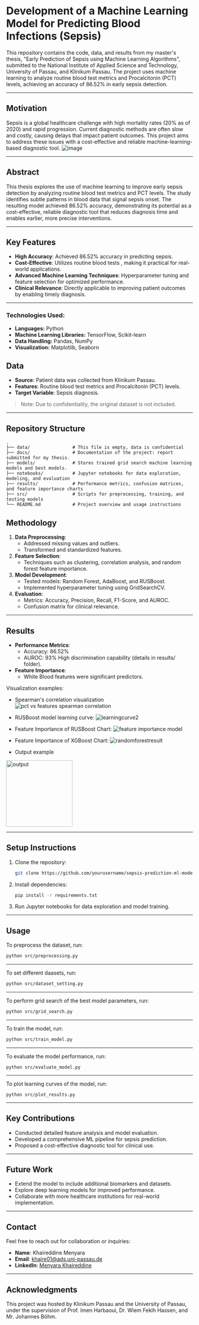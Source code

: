 # Development of a Machine Learning Model for Predicting Blood Infections (Sepsis)

This repository contains the code, data, and results from my master's thesis, "Early Prediction of Sepsis using Machine Learning Algorithms", submitted to the National Institute of Applied Science and Technology, University of Passau, and Klinikum Passau. The project uses machine learning to analyze routine blood test metrics and Procalcitonin (PCT) levels, achieving an accuracy of 86.52% in early sepsis detection.

---

## Motivation
Sepsis is a global healthcare challenge with high mortality rates (20% as of 2020) and rapid progression. Current diagnostic methods are often slow and costly, causing delays that impact patient outcomes. This project aims to address these issues with a cost-effective and reliable machine-learning-based diagnostic tool.
![image](https://github.com/user-attachments/assets/21ee44b9-1180-420a-b47f-1530fdacd41e)


---

## Abstract
This thesis explores the use of machine learning to improve early sepsis detection by analyzing routine blood test metrics and PCT levels. The study identifies subtle patterns in blood data that signal sepsis onset. The resulting model achieved 86.52% accuracy, demonstrating its potential as a cost-effective, reliable diagnostic tool that reduces diagnosis time and enables earlier, more precise interventions.

---

## Key Features
- **High Accuracy**: Achieved 86.52% accuracy in predicting sepsis.
- **Cost-Effective**: Utilizes routine blood tests , making it practical for real-world applications.
- **Advanced Machine Learning Techniques**: Hyperparameter tuning and feature selection for optimized performance.
- **Clinical Relevance**: Directly applicable to improving patient outcomes by enabling timely diagnosis.
  
---


### Technologies Used:
- **Languages:** Python
- **Machine Learning Libraries:** TensorFlow, Scikit-learn
- **Data Handling:** Pandas, NumPy
- **Visualization:** Matplotlib, Seaborn

## Data
- **Source**: Patient data was collected from Klinikum Passau.
- **Features**: Routine blood test metrics and Procalcitonin (PCT) levels.
- **Target Variable**: Sepsis diagnosis.

> Note: Due to confidentiality, the original dataset is not included.

---

## Repository Structure
```plaintext
.
├── data/                # This file is empty, data is confidential
├── docs/                # Documentation of the project: report submitted for my thesis.
├── models/              # Stores trained grid search machine learning models and best models.
├── notebooks/           # Jupyter notebooks for data exploration, modeling, and evaluation
├── results/             # Performance metrics, confusion matrices, and feature importance charts
├── src/                 # Scripts for preprocessing, training, and testing models
└── README.md            # Project overview and usage instructions
```

## Methodology
1. **Data Preprocessing**:
   - Addressed missing values and outliers.
   - Transformed and standardized features.
2. **Feature Selection**:
   - Techniques such as clustering, correlation analysis, and random forest feature importance.
3. **Model Development**:
   - Tested models: Random Forest, AdaBoost, and RUSBoost.
   - Implemented hyperparameter tuning using GridSearchCV.
4. **Evaluation**:
   - Metrics: Accuracy, Precision, Recall, F1-Score, and AUROC.
   - Confusion matrix for clinical relevance.

---
## Results
- **Performance Metrics**:
  - Accuracy: 86.52%
  - AUROC: 93% High discrimination capability (details in results/ folder).
- **Feature Importance**:
  - White Blood features were significant predictors.

Visualization examples:
- Spearman's correlation visualization
 ![pct vs features spearman correlation](https://github.com/user-attachments/assets/4c021af8-ab8e-4c07-9c9e-b8f3f0bdf35e)
 

- RUSBoost model learning curve:
![learningcurve2](https://github.com/user-attachments/assets/bbb1b85b-33a7-4e90-97f8-72bb443b40e3)

- Feature Importance of RUSBoost Chart:
![feature importance model](https://github.com/user-attachments/assets/c0f89e4e-c7e9-42c9-9223-b8671508d8c1)

- Feature Importance of XGBoost Chart:
![randomforestresult](https://github.com/user-attachments/assets/2f3abab3-3c38-4715-b7d9-3995c47a0d76)

- Output example
<img width="179" alt="output" src="https://github.com/user-attachments/assets/01999ca9-4319-4e9a-b591-e283f866415f" />

---

## Setup Instructions
1. Clone the repository:
   ```bash
   git clone https://github.com/yourusername/sepsis-prediction-ml-model.git
   ```
2. Install dependencies:
   ```bash
   pip install -r requirements.txt
   ```
3. Run Jupyter notebooks for data exploration and model training.

---

## Usage

To preprocess the dataset, run:
```bash
python src/preprocessing.py
```
--------------------------------------------
To set different daasets, run:
```bash
python src/dataset_setting.py
```
--------------------------------------------
To perform grid search of the best model parameters, run:
```bash
python src/grid_search.py
```
--------------------------------------------
To train the model, run:
```bash
python src/train_model.py
```
--------------------------------------------
To evaluate the model performance, run:
```
python src/evaluate_model.py
```
--------------------------------------------
To plot learning curves of the model, run:
```
python src/plot_results.py
```
--------------------------------------------

## Key Contributions
- Conducted detailed feature analysis and model evaluation.
- Developed a comprehensive ML pipeline for sepsis prediction.
- Proposed a cost-effective diagnostic tool for clinical use.

---

## Future Work
- Extend the model to include additional biomarkers and datasets.
- Explore deep learning models for improved performance.
- Collaborate with more healthcare institutions for real-world implementation.

---

## Contact
Feel free to reach out for collaboration or inquiries:
- **Name**: Khaireddine Menyara
- **Email**: [khaire01@ads.uni-passau.de](mailto:khaire01@ads.uni-passau.de)
- **LinkedIn**: [Menyara Khaireddine](https://www.linkedin.com/in/menyara-k/) 

---

## Acknowledgments
This project was hosted by Klinikum Passau and the University of Passau, under the supervision of Prof. Imen Harbaoui, Dr. Wiem Fekih Hassen, and Mr. Johannes Böhm.
